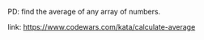 PD:
find the average of any array of numbers.

link:
https://www.codewars.com/kata/calculate-average